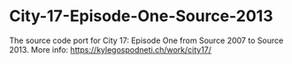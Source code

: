 # City-17-Episode-One-Source-2013
The source code port for City 17: Episode One from Source 2007 to Source 2013. More info: https://kylegospodneti.ch/work/city17/
